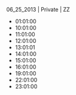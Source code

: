 06_25_2013 | Private | ZZ 
* 01:01:00
* 10:01:00
* 11:01:00
* 12:01:00
* 13:01:01
* 14:01:00
* 15:01:00
* 16:01:00
* 19:01:00
* 22:01:00
* 23:01:00
